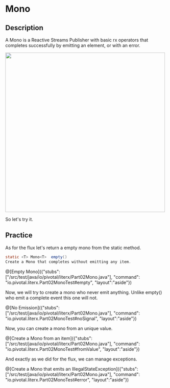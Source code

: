 # Mono

## Description

A Mono is a Reactive Streams Publisher with basic rx operators that completes successfully by emitting an element, or with an error.

[<img src="https://raw.githubusercontent.com/reactor/reactor-core/v3.0.5.RELEASE/src/docs/marble/mono.png" width="500">](http://projectreactor.io/docs/core/release/api/reactor/core/publisher/Mono.html)

So let's try it.

## Practice 


As for the flux let's return a empty mono from the static method.


```java
static <T> Mono<T>	empty()
Create a Mono that completes without emitting any item.
```
@[Empty Mono]({"stubs": ["/src/test/java/io/pivotal/literx/Part02Mono.java"], "command": "io.pivotal.literx.Part02MonoTest#empty", "layout":"aside"})



Now, we will try to create a mono who never emit anything.
Unlike empty() who emit a complete event this one will not.

@[No Emission]({"stubs": ["/src/test/java/io/pivotal/literx/Part02Mono.java"], "command": "io.pivotal.literx.Part02MonoTest#noSignal", "layout":"aside"})


Now, you can create a mono from an unique value.

@[Create a Mono from an item]({"stubs": ["/src/test/java/io/pivotal/literx/Part02Mono.java"], "command": "io.pivotal.literx.Part02MonoTest#fromValue", "layout":"aside"})


And exactly as we did for the flux, we can manage exceptions.


@[Create a Mono that emits an IllegalStateException]({"stubs": ["/src/test/java/io/pivotal/literx/Part02Mono.java"], "command": "io.pivotal.literx.Part02MonoTest#error", "layout":"aside"})


